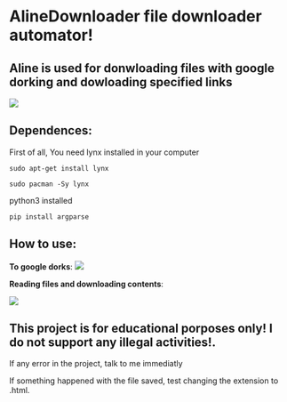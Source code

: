 # AlineDownloader file downloader automator!

## Aline is used for donwloading files with google dorking and dowloading specified links

<img src="https://cdn.discordapp.com/attachments/307281507431481344/904426581097844786/unknown.png">

## Dependences:

First of all, You need lynx installed in your computer

`sudo apt-get install lynx`

`sudo pacman -Sy lynx`

python3 installed

`pip install argparse`

## How to use:

**To google dorks**:
<img src="https://cdn.discordapp.com/attachments/307281507431481344/904425600809304155/unknown.png">

**Reading files and downloading contents**:


<img src="https://cdn.discordapp.com/attachments/307281507431481344/904426581097844786/unknown.png">

## This project is for educational porposes only! I do not support any illegal activities!.

If any error in the project, talk to me immediatly

If something happened with the file saved, test changing the extension to .html.
          



